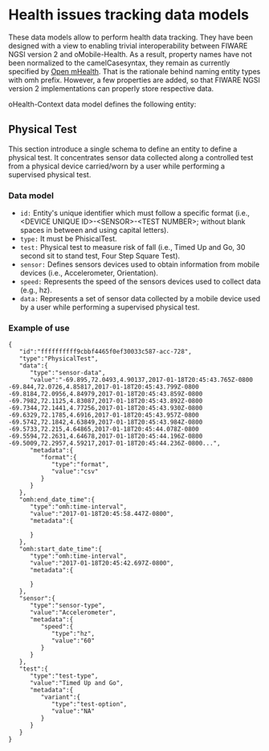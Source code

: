 # Health issues tracking data models

These data models allow to perform health data tracking. They have been designed with a view to enabling trivial interoperability between FIWARE NGSI version 2 and oMobile-Health. As a result, property names have not been normalized to the camelCasesyntax, they remain as currently specified by [Open mHealth](http://www.openmhealth.org/). That is the rationale behind naming entity types with omh prefix. However, a few properties are added, so that FIWARE NGSI version 2 implementations can properly store respective data.

oHealth-Context data model defines the following entity:

## Physical Test

This section introduce a single schema to define an entity to define a physical test. It concentrates sensor data collected along a controlled test from a physical device carried/worn by a user while performing a supervised physical test.

### Data model
* ```id:``` Entity's unique identifier which must follow a specific format (i.e., \<DEVICE UNIQUE ID\>-\<SENSOR\>-\<TEST NUMBER\>; without blank spaces in between and using capital letters).
* ```type:``` It must be PhisicalTest.
* ```test:``` Physical test to measure risk of fall (i.e., Timed Up and Go, 30 second sit to stand test, Four Step Square Test).
* ```sensor:``` Defines sensors devices used to obtain information from mobile devices (i.e., Accelerometer, Orientation).
* ```speed:``` Represents the speed of the sensors devices used to collect data (e.g., hz). 
* ```data:``` Represents a set of sensor data collected by a mobile device used by a user while performing a supervised physical test.

### Example of use
```
{  
   "id":"ffffffffff9cbbf4465f0ef30033c587-acc-728",
   "type":"PhysicalTest",
   "data":{  
      "type":"sensor-data",
      "value":"-69.895,72.0493,4.90137,2017-01-18T20:45:43.765Z-0800 -69.844,72.0726,4.85817,2017-01-18T20:45:43.799Z-0800 -69.8184,72.0956,4.84979,2017-01-18T20:45:43.859Z-0800 -69.7982,72.1125,4.83087,2017-01-18T20:45:43.892Z-0800 -69.7344,72.1441,4.77256,2017-01-18T20:45:43.930Z-0800 -69.6329,72.1785,4.6916,2017-01-18T20:45:43.957Z-0800 -69.5742,72.1842,4.63849,2017-01-18T20:45:43.984Z-0800 -69.5733,72.215,4.64865,2017-01-18T20:45:44.078Z-0800 -69.5594,72.2631,4.64678,2017-01-18T20:45:44.196Z-0800 -69.5009,72.2957,4.59217,2017-01-18T20:45:44.236Z-0800...",
      "metadata":{  
         "format":{  
            "type":"format",
            "value":"csv"
         }
      }
   },
   "omh:end_date_time":{  
      "type":"omh:time-interval",
      "value":"2017-01-18T20:45:58.447Z-0800",
      "metadata":{  

      }
   },
   "omh:start_date_time":{  
      "type":"omh:time-interval",
      "value":"2017-01-18T20:45:42.697Z-0800",
      "metadata":{  

      }
   },
   "sensor":{  
      "type":"sensor-type",
      "value":"Accelerometer",
      "metadata":{  
         "speed":{  
            "type":"hz",
            "value":"60"
         }
      }
   },
   "test":{  
      "type":"test-type",
      "value":"Timed Up and Go",
      "metadata":{  
         "variant":{  
            "type":"test-option",
            "value":"NA"
         }
      }
   }
}
```
